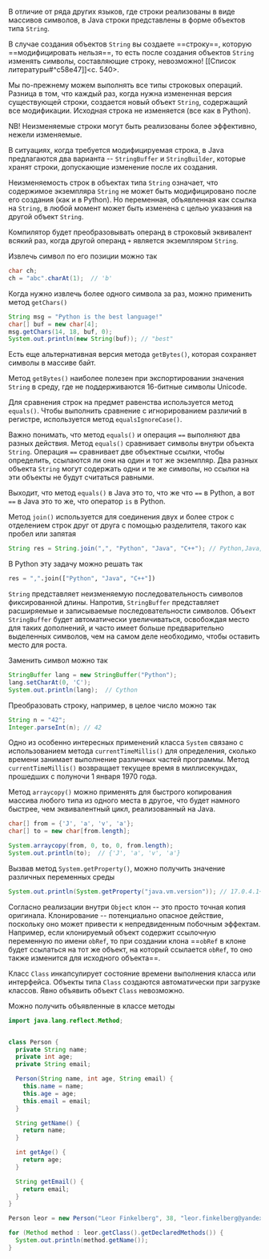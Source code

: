 В отличие от ряда других языков, где строки реализованы в виде массивов символов, в Java строки представлены в форме объектов типа `String`.

В случае создания объектов `String` вы создаете ==строку==, которую ==модифицировать нельзя==, то есть после создания объектов `String` изменять символы, составляющие строку, невозможно! [[Список литературы#^c58e47]]<c. 540>.

Мы по-прежнему можем выполнять все типы строковых операций. Разница в том, что каждый раз, когда нужна измененная версия существующей строки, создается новый объект `String`, содержащий все модификации. Исходная строка не изменяется (все как в Python).

NB! Неизменяемые строки могут быть реализованы более эффективно, нежели изменяемые.

В ситуациях, когда требуется модифицируемая строка, в Java предлагаются два варианта -- `StringBuffer` и `StringBuilder`, которые хранят строки, допускающие изменение после их создания.

Неизменяемость строк в объектах типа `String` означает, что содержимое экземпляра `String` не может быть модифицировано после его создания (как и в Python). Но переменная, объявленная как ссылка на `String`, в любой момент может быть изменена с целью указания на другой объект `String`.

Компилятор будет преобразовывать операнд в строковый эквивалент всякий раз, когда другой операнд `+` является экземпляром `String`.

Извлечь символ по его позиции можно так 
```java
char ch;
ch = "abc".charAt(1);  // 'b'
```

Когда нужно извлечь более одного символа за раз, можно применить метод `getChars()`
```java
String msg = "Python is the best language!"
char[] buf = new char[4];
msg.getChars(14, 18, buf, 0);
System.out.println(new String(buf)); // "best"
```

Есть еще альтернативная версия метода `getBytes()`, которая сохраняет символы в массиве байт.

Метод `getBytes()` наиболее полезен при экспортировании значения `String` в среду, где не поддерживаются 16-битные символы Unicode.

Для сравнения строк на предмет равенства используется метод `equals()`. Чтобы выполнить сравнение с игнорированием различий в регистре, используется метод `equalsIgnoreCase()`.

Важно понимать, что метод `equals()` и операция `==` выполняют два разных действия. Метод `equals()` сравнивает символы внутри объекта `String`. Операция `==` сравнивает две объектные ссылки, чтобы определить, ссылаются ли они на один и тот же экземпляр. Два разных объекта `String` могут содержать одни и те же символы, но ссылки на эти объекты не будут считаться равными. 

Выходит, что метод `equals()` в Java это то, что же что `==` в Python, а вот `==` в Java это то же, что оператор `is` в Python.

Метод `join()` используется для соединения двух и более строк с отделением строк друг от друга с помощью разделителя, такого как пробел или запятая
```java
String res = String.join(",", "Python", "Java", "C++"); // Python,Java,C++
```

В Python эту задачу можно решать так
```python
res = ",".join(["Python", "Java", "C++"])
```

`String` представляет неизменяемую последовательность символов фиксированной длины. Напротив, `StringBuffer` представляет расширяемые и записываемые последовательности символов. Объект `StringBuffer` будет автоматически увеличиваться, освобождая место для таких дополнений, и часто имеет больше предварительно выделенных символов, чем на самом деле необходимо, чтобы оставить место для роста.

Заменить символ можно так
```java
StringBuffer lang = new StringBuffer("Python");
lang.setCharAt(0, 'C');
System.out.println(lang);  // Cython
```

Преобразовать строку, например, в целое число можно так
```java
String n = "42";
Integer.parseInt(n); // 42
```

Одно из особенно интересных применений класса `System` связано с использованием метода `currentTimeMillis()` для определения, сколько времени занимает выполнение различных частей программы. Метод `currentTimeMillis()` возвращает текущее время в миллисекундах, прошедших с полуночи 1 января 1970 года.

Метод `arraycopy()` можно применять для быстрого копирования массива любого типа из одного места в другое, что будет намного быстрее, чем эквивалентный цикл, реализованный на Java.
```java
char[] from = {'J', 'a', 'v', 'a'};
char[] to = new char[from.length];

System.arraycopy(from, 0, to, 0, from.length);
System.out.println(to);  // {'J', 'a', 'v', 'a'}
```

Вызвав метод `System.getProperty()`, можно получить значение различных переменных среды
```java
System.out.println(System.getProperty("java.vm.version")); // 17.0.4.1+1
```

Согласно реализации внутри `Object` клон -- это просто точная копия оригинала. Клонирование -- потенциально опасное действие, поскольку оно может привести к непредвиденным побочным эффектам. Например, если клонируемый объект содержит ссылочную переменную по имени `obRef`, то при создании клона ==`obRef` в клоне будет ссылаться на тот же объект, на который ссылается `obRef`, то оно также изменится для исходного объекта==. 

Класс `Class` инкапсулирует состояние времени выполнения класса или интерфейса. Объекты типа `Class` создаются автоматически при загрузке классов. Явно объявить объект `Class` невозможно.

Можно получить объявленные в классе методы
```java
import java.lang.reflect.Method;


class Person {
  private String name;
  private int age;
  private String email;

  Person(String name, int age, String email) {
    this.name = name;
    this.age = age;
    this.email = email;
  }

  String getName() {
    return name;
  }

  int getAge() {
    return age;
  }

  String getEmail() {
    return email;
  }
}

Person leor = new Person("Leor Finkelberg", 38, "leor.finkelberg@yandex.ru");

for (Method method : leor.getClass().getDeclaredMethods()) {
  System.out.println(method.getName());
}
```